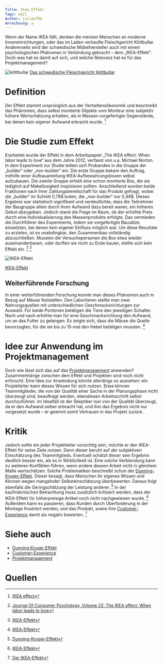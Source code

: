 ```yaml
---
Title: Ikea_Effekt
Tags: agil
Author: julianTR4
Anrechnung: a
---
```

Wenn der Name IKEA fällt, denken die meisten Menschen an moderne Inneneinrichtungen, oder das im Laden verkaufte Fleischgericht Köttbullar. Andererseits wird der schwedische Möbelhersteller auch mit einem psychologischen Phänomen in Verbindung gebracht – dem „IKEA-Effekt“. 
Doch was hat es damit auf sich, und welche Relevanz hat es für das Projektmanagement? 

![köttbullar](https://user-images.githubusercontent.com/92935784/142879347-2ed09af3-cc60-4c4f-a833-1babd23bf699.jpg)
[Das schwedische Fleischgericht Köttbullar](https://images.bstatic.de/kjvxNP7TxRn7ax2Ocg8F1QfpEig=/1200x680/filters:focal(617x408:637x428)/images/b4508039/2f5d/4af1/a9da/12fccf450529.jpg)

# Definition
Der Effekt stammt ursprünglich aus der Verhaltensökonomik und beschreibt das Phänomen, dass selbst montierte Objekte vom Monteur eine subjektiv höhere Wertschätzung erhalten, als in Massen vorgefertigte Gegenstände, bei denen kein eigener Aufwand erbracht wurde. [^1]

# Die Studie zum Effekt
Erarbeitet wurde der Effekt in dem Arbeitspapier „The IKEA effect: When labor leads to love“ aus dem Jahre 2012, verfasst von u.a. Michael Norton. In dem Experiment zur Studie teilten sich Probanden in die Gruppe der „builder“ oder „non-builder“ ein. Die erste Gruppe bekam den Auftrag, mithilfe einer Aufbauanleitung IKEA-Aufbewahrungsboxen selbst aufzubauen. Die zweite Gruppe erhielt eine schon montierte Box, die sie lediglich auf Makellosigkeit inspizieren sollten. Anschließend wurden beide Fraktionen nach ihrer Zahlungsbereitschaft für das Produkt gefragt, wobei die „builder“ im Schnitt 0,78$ boten, die „non-builder“ nur 0,48$. Dieses Ergebnis war statistisch signifikant und verdeutlichte, dass die Teilnehmer der Baugruppe allein durch ihren Aufwand dazu bereit waren, ein höheres Gebot abzugeben. Jedoch stand die Frage im Raum, ob der erhöhte Preis durch eine Individualisierung des Massenprodukts erfolgte. Das vermieden die Durchführer des Experiments, indem sie vorgefertigte Bausätze einsetzten, bei denen kein eigener Einfluss möglich war. Um diese Resultate zu erzielen, ist es unabdingbar, den Zusammenbau vollständig abzuschließen. Mussten die Versuchspersonen die Box etwa wieder auseinanderbauen, oder durften sie nicht zu Ende bauen, stellte sich kein Effekt ein. [^2] [^3]

![IKEA-Effekt](https://user-images.githubusercontent.com/92935784/146565444-de0d9767-8b77-4763-b3df-d98685722e09.png)

[IKEA-Effekt](https://waldhirsch.de/neuromarketing/ikea-effekt/)


## Weiterführende Forschung
In einer weiterführenden Forschung konnte man dieses Phänomen auch in Bezug auf Mäuse feststellen. Den Labortieren stellte man zwei Nahrungsquellen mit unterschiedlichen Geschmacksrichtungen zur Auswahl. Für beide Portionen betätigen die Tiere den jeweiligen Schalter. Nach und nach erhöhte man für eine Geschmacksrichtung den Aufwand, um an das Futter zu gelangen. Es zeigte sich, dass die Mäuse die Quelle bevorzugten, für die sie bis zu 15-mal den Hebel betätigen mussten. [^4]

# Idee zur Anwendung im Projektmanagement
Doch wie lässt sich das auf das [Projektmanagement](https://github.com/ManagingProjectsSuccessfully/ManagingProjectsSuccessfully.github.io/blob/main/kb/Projektmanagement.md) anwenden? Zusammenhänge zwischen dem Effekt und Projekten sind noch nicht erforscht. Eine Idee zur Anwendung könnte allerdings so aussehen: ein Projektleiter kann dieses Wissen für sich nutzen. Etwa können Teammitglieder, die von der Qualität einer Sache in der Planungsphase nicht überzeugt sind, beauftragt werden, ebendiesen Arbeitsschritt selbst durchzuführen. Im Idealfall ist der Skeptiker nun von der Qualität überzeugt, da er den Aufwand selber erbracht hat, und ihm das Ergebnis nicht nur vorgesetzt wurde – er gewinnt somit Vertrauen in das Projekt zurück. 

# Kritik
Jedoch sollte ein jeder Projektleiter vorsichtig sein, möchte er den IKEA-Effekt für seine Ziele nutzen. Denn dieser beruht auf der subjektiven Einschätzung des Teammitglieds. Eventuell schätzt dieser sein Ergebnis deutlich besser ein, als es in Wirklichkeit ist. Eine solche Verblendung kann zu weiteren Konflikten führen, wenn andere dessen Arbeit nicht in gleichem Maße wertschätzen. Solche Problematiken beschreibt schon der [Dunning-Kruger-Effekt](https://github.com/ManagingProjectsSuccessfully/ManagingProjectsSuccessfully.github.io/blob/main/kb/Dunning_Kruger_Effekt.md). Dieser besagt, dass Menschen ihr eigenes Wissen und Können wegen mangelnder Selbsteinschätzung überbewerten. Daraus folgt ebenfalls die Geringschätzung der Leistung anderer. [^5]
In der kaufmännischen Betrachtung muss zusätzlich kritisiert werden, dass der IKEA-Effekt für höherpreisige Artikel noch nicht nachgewiesen wurde. [^3] Außerdem kann es passieren, dass Kunden durch Überforderung in der Montage frustriert werden, und das Produkt, sowie ihre [Customer-Experience](https://github.com/ManagingProjectsSuccessfully/ManagingProjectsSuccessfully.github.io/blob/main/kb/Customer_Experience.md) damit als negativ bewerten. [^6]

# Siehe auch
* [Dunning Kruger Effekt](https://github.com/ManagingProjectsSuccessfully/ManagingProjectsSuccessfully.github.io/blob/main/kb/Dunning_Kruger_Effekt.md)
* [Customer-Experience](https://github.com/ManagingProjectsSuccessfully/ManagingProjectsSuccessfully.github.io/blob/main/kb/Customer_Experience.md)
* [Projektmanagement](https://github.com/ManagingProjectsSuccessfully/ManagingProjectsSuccessfully.github.io/blob/main/kb/Projektmanagement.md)

# Quellen

[^1]: [IKEA effect](https://www.behavioraleconomics.com/resources/mini-encyclopedia-of-be/ikea-effect/)
[^2]: [Journal Of Consumer Psychology, Volume 22: The IKEA effect: When labor leads to love](https://www.hbs.edu/ris/Publication%20Files/norton%20mochon%20ariely_6f7b1134-06ef-4940-a2a5-ba1b3be7e47e.pdf)
[^3]: [IKEA-Effekt](https://de.wikipedia.org/wiki/IKEA-Effekt#Studie_von_Norton_und_Kollegen)
[^4]: [IKEA-Effekt](https://de.wikipedia.org/wiki/IKEA-Effekt#Weitere_Forschung)
[^5]: [Dunning-Kruger-Effekt](https://de.wikipedia.org/wiki/Dunning-Kruger-Effekt)
[^6]: [Der IKEA-Effekt](https://www.sueddeutsche.de/wissen/psychologie-ikea-effekt-selbstgebaut-moebel-1.5350871)

